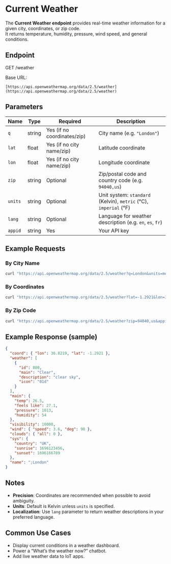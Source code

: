 # Current Weather

The **Current Weather endpoint** provides real-time weather information for a given city, coordinates, or zip code.  
It returns temperature, humidity, pressure, wind speed, and general conditions.


##  Endpoint

GET /weather

Base URL:
```
[https://api.openweathermap.org/data/2.5/weather](https://api.openweathermap.org/data/2.5/weather)
```

##  Parameters

| Name      | Type   | Required | Description |
|-----------|--------|----------|-------------|
| `q`       | string | Yes (if no coordinates/zip) | City name (e.g. `"London"`) |
| `lat`     | float  | Yes (if no city name/zip)   | Latitude coordinate |
| `lon`     | float  | Yes (if no city name/zip)   | Longitude coordinate |
| `zip`     | string | Optional | Zip/postal code and country code (e.g. `94040,us`) |
| `units`   | string | Optional | Unit system: `standard` (Kelvin), `metric` (°C), `imperial` (°F) |
| `lang`    | string | Optional | Language for weather description (e.g. `en`, `es`, `fr`) |
| `appid`   | string | Yes      | Your API key |


##  Example Requests

### By City Name

```bash
curl "https://api.openweathermap.org/data/2.5/weather?q=London&units=metric&appid=YOUR_API_KEY"
```

### By Coordinates

```bash
curl "https://api.openweathermap.org/data/2.5/weather?lat=-1.2921&lon=36.8219&appid=YOUR_API_KEY"
```

### By Zip Code

```bash
curl "https://api.openweathermap.org/data/2.5/weather?zip=94040,us&appid=YOUR_API_KEY"
```



## Example Response (sample)

```json
{
  "coord": { "lon": 36.8219, "lat": -1.2921 },
  "weather": [
    {
      "id": 800,
      "main": "Clear",
      "description": "clear sky",
      "icon": "01d"
    }
  ],
  "main": {
    "temp": 26.5,
    "feels like": 27.1,
    "pressure": 1013,
    "humidity": 54
  },
  "visibility": 10000,
  "wind": { "speed": 3.6, "deg": 90 },
  "clouds": { "all": 0 },
  "sys": {
    "country": "UK",
    "sunrise": 1696123456,
    "sunset": 1696166789
  },
  "name": ";London"
}
```


##  Notes

* **Precision**: Coordinates are recommended when possible to avoid ambiguity.
* **Units**: Default is Kelvin unless `units` is specified.
* **Localization**: Use `lang` parameter to return weather descriptions in your preferred language.


##  Common Use Cases

* Display current conditions in a weather dashboard.
* Power a “What’s the weather now?” chatbot.
* Add live weather data to IoT apps.
